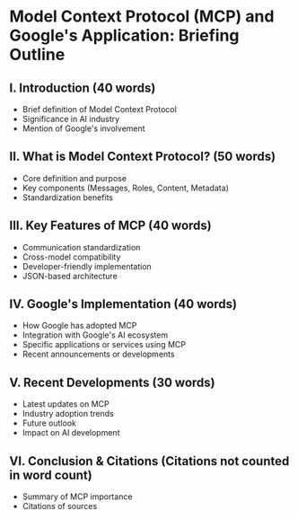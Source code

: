 # Model Context Protocol (MCP) and Google's Application: Briefing Outline

## I. Introduction (40 words)
- Brief definition of Model Context Protocol
- Significance in AI industry
- Mention of Google's involvement

## II. What is Model Context Protocol? (50 words)
- Core definition and purpose
- Key components (Messages, Roles, Content, Metadata)
- Standardization benefits

## III. Key Features of MCP (40 words)
- Communication standardization
- Cross-model compatibility
- Developer-friendly implementation
- JSON-based architecture

## IV. Google's Implementation (40 words)
- How Google has adopted MCP
- Integration with Google's AI ecosystem
- Specific applications or services using MCP
- Recent announcements or developments

## V. Recent Developments (30 words)
- Latest updates on MCP
- Industry adoption trends
- Future outlook
- Impact on AI development

## VI. Conclusion & Citations (Citations not counted in word count)
- Summary of MCP importance
- Citations of sources